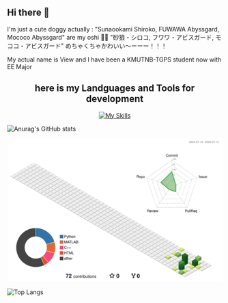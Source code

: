 ## Hi there 👋
I'm just a cute doggy actually : "Sunaookami Shiroko, FUWAWA Abyssgard, Mococo Abyssgard"    are my oshi  🩵🩷
                                 "砂狼・シロコ, フワワ・アビスガード, モココ・アビスガード"    めちゃくちゃかわいい～ーーー！！！
                                 

My actual name is View and I have been a KMUTNB-TGPS student now with EE Major 

##   <div align="center">here is my Landguages and Tools for development </div>

<div align="center">
  
  [![My Skills](https://skillicons.dev/icons?i=html,css,c,cpp,py,tensorflow,pytorch,raspberrypi,visualstudio,ae,anaconda,arduino,au,azure,debian,docker,git,githubactions,matlab)](https://skillicons.dev)

</div>



![Anurag's GitHub stats](https://github-readme-stats.vercel.app/api?username=Viewzaza)


![](./profile-3d-contrib/profile-green-animate.svg)


![Top Langs](https://github-readme-stats.vercel.app/api/top-langs/?username=Viewzaza)

